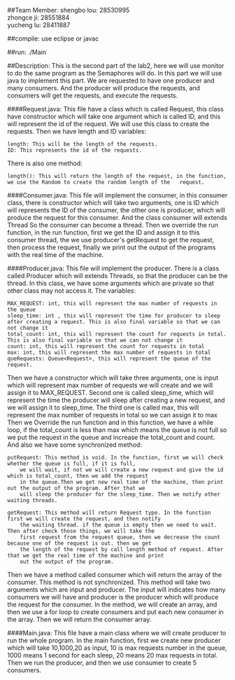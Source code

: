 ##Team Member:
shengbo lou: 28530995<br>
zhongce ji: 28551884<br>
yucheng lu: 28411887

##compile: 
use eclipse or javac

##run: 
./Main

##Description:
  This is the second part of the lab2, here we will use monitor to do the same program as the
  Semaphores will do. In this part we will use java to implement this part. We are requested to
  have one producer and many consumers. And the producer will produce the requests, and consumers
  will get the requests, and execute the requests.

####Request.java: 
  This file have a class which is called Request, this class have constructor
  which will take one argument which is called ID, and this will represent the id of the request.
  We will use this class to create the requests. Then we have length and ID variables:
  
    length: This will be the length of the requests.
    ID: This represents the id of the requests.
    
  There is also one method:<br>
  
    length(): This will return the length of the request, in the function, 
    we use the Random to create the random length of the   request.

####Consumer.java: 
  This file will implement the consumer, in this consumer class, there is constructor
  which will take two arguments, one is ID which will represents the ID of the consumer, the other one
  is producer, which will produce the request for this consumer. And the class consumer will extends Thread
  So the consumer can become a thread. Then we override the run function, in the run function, first we get
  the ID and assign it to this consumer thread, the we use producer's getRequest to get the request, then process the
  request, finally we print out the output of the programs with the real time of the machine.

####Producer.java: 
This file will implement the producer. There is a class called Producer which will extends
  Threads, so that the producer can be the thread. In this class, we have some arguments which are private
  so that other class may not access it. The variables:
  
    MAX_REQUEST: int, this will represent the max number of requests in the queue
    sleep_time: int , this will represent the time for producer to sleep after creating a request. This is also final variable so that we can not change it
    total_count: int, this will represent the count for requests in total. This is also final variable so that we can not change it
    count: int, this will represent the count for requests in total
    max: int, this will represent the max number of requests in total
    queRequests: Queue<Request>, this will represent the queue of the request.

  Then we have a constructor which will take three arguments, one is input which will represent max number of
  requests we will create and we will assign it to MAX_REQUEST. Second one is called sleep_time, which will
  represent the time the producer will sleep after creating a new request, and we will assign it to sleep_time.
  The third one is called max, this will represent the max number of requests in total so we can assign it to max
  Then we Override the run function and in this function, we have a while loop, if the total_count is less than max
  which means the queue is not full so we put the request in the queue and increase the total_count and count.
  And also we have some synchronized method:

    putRequest: This method is void. In the function, first we will check whether the queue is full, if it is full,
        we will wait, if not we will create a new request and give the id which is total_count, then we add the request
        in the queue.Then we get new real time of the machine, then print out the output of the program. After that we
        will sleep the producer for the sleep_time. Then we notify other waiting threads.

    getRequest: This method will return Request type. In the function first we will create the request, and then notify
        the waiting thread. if the queue is empty then we need to wait. Then after check those things, we will take the
        first request from the request queue, then we decrease the count because one of the request is out. then we get
        the length of the request by call length method of request. After that we get the real time of the machine and print
        out the output of the program.

  Then we have a method called consumer which will return the array of the consumer. This method is not synchronized.
  This method will take two arguments which are input and producer. The input will indicates how many consumers we will have
  and producer is the producer which will produce the request for the consumer. In the method, we will create an array, and
  then we use a for loop to create consumers and put each new consumer in the array. Then we will return the consumer array.

####Main.java: 
This file have a main class where we will create producer to run the whole program. In the main function, first we
  create new producer which will take 10,1000,20 as input, 10 is max requests number in the queue, 1000 means 1 second for
  each sleep, 20 means 20 max requests in total. Then we run the producer, and then we use consumer to create 5 consumers. 
